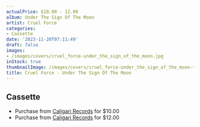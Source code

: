 ```yaml
---
actualPrice: $10.00 - 12.00
album: Under The Sign Of The Moon
artist: Cruel Force
categories:
- Cassette
date: '2023-11-20T07:11:49'
draft: false
images:
- /images/covers/cruel_force-under_the_sign_of_the_moon.jpg
inStock: true
thumbnailImage: /images/covers/cruel_force-under_the_sign_of_the_moon-thumb.jpg
title: Cruel Force - Under The Sign Of The Moon
---
```


## Cassette
* Purchase from [Caligari Records](https://caligarirecords.storenvy.com/products/36679250-cruel-force-under-the-sign-of-the-moon) for $10.00
* Purchase from [Caligari Records](https://caligarirecords.storenvy.com/products/36679253-cruel-force-under-the-sign-of-the-moon-cd) for $12.00
